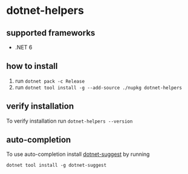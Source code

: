 # dotnet-helpers
## supported frameworks
* .NET 6
## how to install
1. run `dotnet pack -c Release`
2. run `dotnet tool install -g --add-source ./nupkg dotnet-helpers`
## verify installation
To verify installation run `dotnet-helpers --version`
## auto-completion
To use auto-completion install [dotnet-suggest](https://www.nuget.org/packages/dotnet-suggest) by running
```
dotnet tool install -g dotnet-suggest
```
